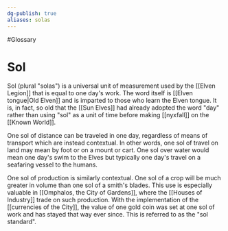 ```yaml
---
dg-publish: true
aliases: solas
---
```

#Glossary 
# Sol

Sol (plural "solas") is a universal unit of measurement used by the [[Elven Legion]] that is equal to one day's work. The word itself is [[Elven tongue|Old Elven]] and is imparted to those who learn the Elven tongue. It is, in fact, so old that the [[Sun Elves]] had already adopted the word "day" rather than using "sol" as a unit of time before making [[nyxfall]] on the [[Known World]].

One sol of distance can be traveled in one day, regardless of means of transport which are instead contextual. In other words, one sol of travel on land may mean by foot or on a mount or cart. One sol over water would mean one day's swim to the Elves but typically one day's travel on a seafaring vessel to the humans.

One sol of production is similarly contextual. One sol of a crop will be much greater in volume than one sol of a smith's blades. This use is especially valuable in [[Omphalos, the City of Gardens]], where the [[Houses of Industry]] trade on such production. With the implementation of the [[currencies of the City]], the value of one gold coin was set at one sol of work and has stayed that way ever since. This is referred to as the "sol standard".